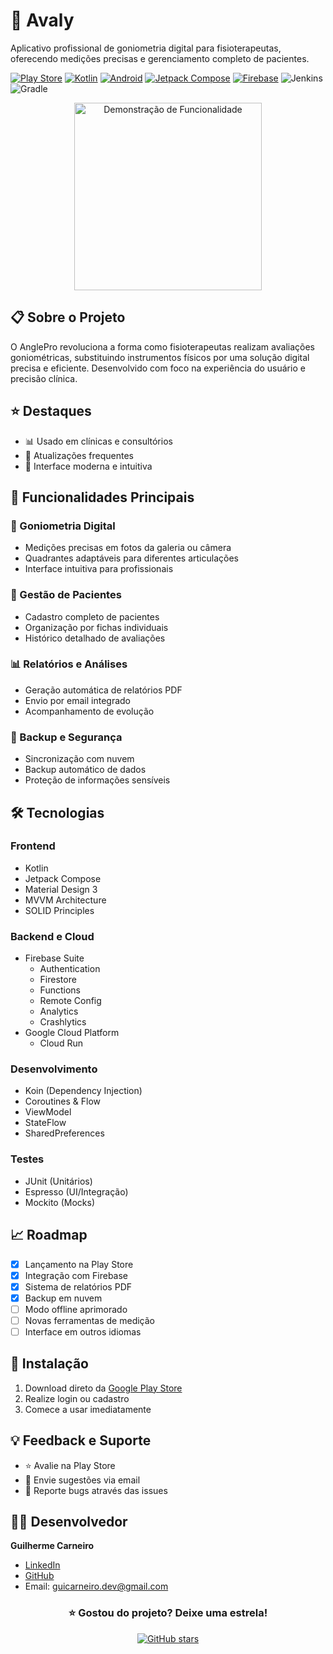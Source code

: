 # 📱 Avaly

Aplicativo profissional de goniometria digital para fisioterapeutas, oferecendo medições precisas e gerenciamento completo de pacientes.

[![Play Store](https://img.shields.io/badge/Google_Play-414141?style=for-the-badge&logo=google-play&logoColor=white)](https://play.google.com/store/apps/details?id=com.guicarneirodev.goniometro)
[![Kotlin](https://img.shields.io/badge/Kotlin-0095D5?style=for-the-badge&logo=kotlin&logoColor=white)](https://kotlinlang.org/)
[![Android](https://img.shields.io/badge/Android-3DDC84?style=for-the-badge&logo=android&logoColor=white)](https://developer.android.com/)
[![Jetpack Compose](https://img.shields.io/badge/Jetpack%20Compose-4285F4?style=for-the-badge&logo=jetpack-compose&logoColor=white)](https://developer.android.com/jetpack/compose)
[![Firebase](https://img.shields.io/badge/Firebase-FFCA28?style=for-the-badge&logo=firebase&logoColor=black)](https://firebase.google.com/)
![Jenkins](https://img.shields.io/badge/Jenkins-D24939?style=for-the-badge&logo=Jenkins&logoColor=white)
![Gradle](https://img.shields.io/badge/Gradle-02303A?style=for-the-badge&logo=gradle&logoColor=white)

<div align="center">
    <img src="https://i.imgur.com/rB9wRz8.gif" width="300px" alt="Demonstração de Funcionalidade"/>
</div>

## 📋 Sobre o Projeto

O AnglePro revoluciona a forma como fisioterapeutas realizam avaliações goniométricas, substituindo instrumentos físicos por uma solução digital precisa e eficiente. Desenvolvido com foco na experiência do usuário e precisão clínica.

## ⭐ Destaques

- 📊 Usado em clínicas e consultórios
- 🔄 Atualizações frequentes
- 📱 Interface moderna e intuitiva

## 🚀 Funcionalidades Principais

### 📐 Goniometria Digital
- Medições precisas em fotos da galeria ou câmera
- Quadrantes adaptáveis para diferentes articulações
- Interface intuitiva para profissionais

### 👥 Gestão de Pacientes
- Cadastro completo de pacientes
- Organização por fichas individuais
- Histórico detalhado de avaliações

### 📊 Relatórios e Análises
- Geração automática de relatórios PDF
- Envio por email integrado
- Acompanhamento de evolução

### 💾 Backup e Segurança
- Sincronização com nuvem
- Backup automático de dados
- Proteção de informações sensíveis

## 🛠️ Tecnologias

### Frontend
- Kotlin
- Jetpack Compose
- Material Design 3
- MVVM Architecture
- SOLID Principles

### Backend e Cloud
- Firebase Suite
  - Authentication
  - Firestore
  - Functions
  - Remote Config
  - Analytics
  - Crashlytics
- Google Cloud Platform
  - Cloud Run

### Desenvolvimento
- Koin (Dependency Injection)
- Coroutines & Flow
- ViewModel
- StateFlow
- SharedPreferences

### Testes
- JUnit (Unitários)
- Espresso (UI/Integração)
- Mockito (Mocks)

## 📈 Roadmap

- [x] Lançamento na Play Store
- [x] Integração com Firebase
- [x] Sistema de relatórios PDF
- [x] Backup em nuvem
- [ ] Modo offline aprimorado
- [ ] Novas ferramentas de medição
- [ ] Interface em outros idiomas

## 🔧 Instalação

1. Download direto da [Google Play Store](https://play.google.com/store/apps/details?id=com.guicarneirodev.goniometro)
2. Realize login ou cadastro
3. Comece a usar imediatamente

## 💡 Feedback e Suporte

- ⭐ Avalie na Play Store
- 📧 Envie sugestões via email
- 🐛 Reporte bugs através das issues

## 👨‍💻 Desenvolvedor

**Guilherme Carneiro**
- [LinkedIn](https://www.linkedin.com/in/guicarneiro1)
- [GitHub](https://github.com/guicarneiro11)
- Email: guicarneiro.dev@gmail.com

<div align="center">

### ⭐ Gostou do projeto? Deixe uma estrela!

[![GitHub stars](https://img.shields.io/github/stars/guicarneiro11/anglepro?style=social)](https://github.com/guicarneiro11/anglepro/stargazers)

</div>
